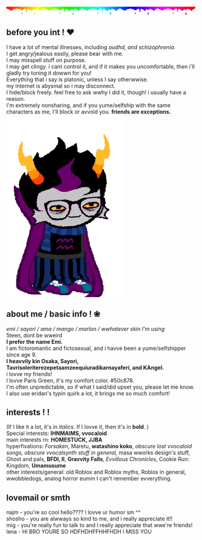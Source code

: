 ![](rainbow.gif)

## before you int ! ❤︎

I have a lot of mental illnesses, including *audhd, and schizophrenia.*<br/>
I get angry/jealous easily, please bear with me.<br/>
I may misspell stuff on purpose.<br/>
I may get clingy. i cant control it, and if it makes you uncomfortable, then i'll gladly try toning it dowwn for you!<br/>
Everything that i say is platonic, unless I say otherwwise.<br/>
my internet is abysmal so i may disconnect.<br/>
I hide/block freely. feel free to ask wwhy I did it, though! i usually have a reason.<br/>
I'm extremely nonsharing, and if you yume/selfship with the same characters as me, I'll block or avvoid you. **friends are exceptions.**
![](eridan2.gif)

## about me / basic info ! ❀

*emi / sayori / ama / mango / marlon / wwhatever skin I'm using*<br/>
5teen, dont be wweird<br/>
**I prefer the name Emi.**<br/>
I am fictoromantic and fictosexual, and i havve been a yume/selfshipper since age 9.<br/>
**I heavvily kin Osaka, Sayori, Tavrisoleriterezepetaamzeequiuradikarnayaferi, and KAngel.**<br/>
i lovve my friends!<br/>
I lovve Paris Green, it's my comfort color. #50c878.<br/>
I'm often unpredictable, so if what I said/did upset you, please let me know.<br/>
I also use eridan's typin quirk a lot, it brings me so much comfort!<br/>

## interests ! !

(If I like it a lot, it's in *italics*. If I lovve it, then it's in **bold**. )<br/>
Special interests: **IHNMAIMS, vvocaloid**<br/>
main interests rn: **HOMESTUCK, JJBA**<br/>
hyperfixations: *Forsaken*, Maretu, **watashino koko**, *obscure lost vvocaloid songs, obscure vvocalsynth stuff in general,* masa wworks design's stuff, Ghost and pals, **BFDI, II**, **Gravvity Falls**, *Evvillous Chronicles*, Cookie Run: Kingdom, **Umamusume**<br/>
other interests/general: old Roblox and Roblox myths, Roblox in general, wwobbledogs, analog horror eumm I can't remember evverything.

## lovemail or smth
najm - you're so cool hello???? I lovve ur humor sm ^^<br/>
shosho - you are alwways so kind to me, and i really appreciate it!!<br/>
mig - you're really fun to talk to and I really appreciate that wwe're friends! <br/>
lena - HI BRO YOURE SO HDFHDHFFHHFHDH I MISS YOU<br/>




